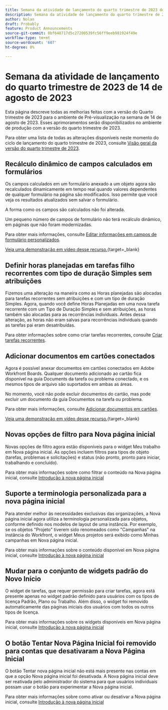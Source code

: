 ```yaml
---
title: Semana da atividade de lançamento do quarto trimestre de 2023 de 14 de agosto de 2023
description: Semana da atividade de lançamento do quarto trimestre de 2023 de 14 de agosto de 2023
author: Nolan
draft: Probably
feature: Product Announcements
source-git-commit: 0bf648717d5c27200539fc56ff9eeb981924f49e
workflow-type: tm+mt
source-wordcount: '607'
ht-degree: 0%

---
```


# Semana da atividade de lançamento do quarto trimestre de 2023 de 14 de agosto de 2023

Esta página descreve todas as melhorias feitas com a versão do Quarto trimestre de 2023 para o ambiente de Pré-visualização na semana de 14 de agosto de 2023. Esses aprimoramentos serão disponibilizados no ambiente de produção com a versão do quarto trimestre de 2023.

Para obter uma lista de todas as alterações disponíveis neste momento do ciclo de lançamento do quarto trimestre de 2023, consulte [Visão geral da versão do quarto trimestre de 2023](/help/quicksilver/product-announcements/product-releases/23-q4-release-activity/23-q4-release-overview.md).

## Recálculo dinâmico de campos calculados em formulários

Os campos calculados em um formulário anexado a um objeto agora são recalculados dinamicamente em tempo real quando valores dependentes de qualquer formulário na página são modificados. Isso permite que você veja os resultados atualizados sem salvar o formulário.

A forma como os campos são calculados não foi alterada.

Um pequeno número de campos de formulário não terá recálculo dinâmico, em páginas que não foram modernizadas.

Para obter mais informações, consulte [Editar informações em campos de formulário personalizados](/help/quicksilver/workfront-basics/work-with-custom-forms/edit-custom-forms.md).

[Veja uma demonstração em vídeo desse recurso.](https://video.tv.adobe.com/v/3422678/){target=_blank}

## Definir horas planejadas em tarefas filho recorrentes com tipo de duração Simples sem atribuições

Fizemos uma alteração na maneira como as Horas planejadas são alocadas para tarefas recorrentes sem atribuições e com um tipo de duração Simples. Agora, quando você define Horas Planejadas em uma nova tarefa recorrente com um Tipo de Duração Simples e sem atribuições, as horas também são alocadas para as recorrências individuais. Antes dessa alteração, as horas não eram salvas para recorrências individuais quando as tarefas pai eram desatribuídas.

Para obter informações sobre como criar tarefas recorrentes, consulte [Criar tarefas recorrentes](/help/quicksilver/manage-work/tasks/create-tasks/create-recurring-tasks.md).

## Adicionar documentos em cartões conectados

Agora é possível anexar documentos em cartões conectados em Adobe Workfront Boards. Qualquer documento adicionado ao cartão fica disponível na guia Documents da tarefa ou problema conectado, e os mesmos tipos de arquivo são suportados em ambas as áreas.

No momento, você não pode excluir documentos do cartão, mas pode excluir um documento da guia Documentos na tarefa ou problema.

Para obter mais informações, consulte [Adicionar documentos em cartões](/help/quicksilver/agile/get-started-with-boards/add-documents-on-cards.md).

[Veja uma demonstração em vídeo desse recurso.](https://video.tv.adobe.com/v/3423070/){target=_blank}

## Novas opções de filtro para Nova página inicial

Novas opções de filtro agora estão disponíveis para o widget Meu trabalho em Nova página inicial. As opções incluem filtros para tipos de objeto (tarefas, problemas e solicitações) e status (não pronto, pronto para iniciar, trabalhando e concluído).

Para obter mais informações sobre como filtrar o conteúdo na Nova página inicial, consulte [Introdução à nova página inicial](/help/quicksilver/workfront-basics/using-home/new-home/get-started-with-new-home.md)

## Suporte a terminologia personalizada para a nova página inicial

Para atender melhor às necessidades exclusivas das organizações, a Nova página inicial agora utiliza a terminologia personalizada para objetos, conforme definido nos modelos de layout de uma instância. Por exemplo, se os objetos &quot;Projeto&quot; tiverem sido renomeados como &quot;Campanhas&quot; na instância do Workfront, o widget Meus projetos será exibido como Minhas campanhas em Nova página inicial.

Para obter mais informações sobre o conteúdo disponível em Nova página inicial, consulte [Introdução à nova página inicial](/help/quicksilver/workfront-basics/using-home/new-home/get-started-with-new-home.md)

## Mudar para o conjunto de widgets padrão do Novo Início

O widget de tarefas, que requer permissão para criar tarefas, agora está presente apenas no widget padrão definido para usuários com os tipos de licença Padrão, Plano ou Trabalho. Além disso, o widget foi removido automaticamente das páginas iniciais dos usuários com todos os outros tipos de licença.

Para obter mais informações sobre os widgets disponíveis em Nova página inicial, consulte [Introdução à nova página inicial](/help/quicksilver/workfront-basics/using-home/new-home/get-started-with-new-home.md)

## O botão Tentar Nova Página Inicial foi removido para contas que desativaram a Nova Página Inicial

O botão Tentar nova página inicial não está mais presente nas contas em que a opção Nova página inicial foi desativada. A Nova página inicial deve ser reativada pelo administrador do sistema para que usuários individuais possam usar o botão para experimentar a Nova página inicial.

Para obter mais informações sobre como ativar ou desativar a Nova página inicial, consulte [Introdução à nova página inicial](/help/quicksilver/workfront-basics/using-home/new-home/get-started-with-new-home.md)

<!--
## Date effective cost and billing rates

Date effective cost and billing rates are now available on the company, user, and job role objects in Workfront. When date effective rates are applied to a project, and hours are logged on project tasks, the costs and revenue are calculated using the specified rates for each time period.

Also, date effective job role sets are now available on the user profile. These date effective role associations are considered in financial calculations if the user's job role changes during a project.

A new feature, rate cards, allows you to define multiple billing rates per job role, based on location. A billing rate for a job role and location can also include effective dates. Rate cards can be attached to projects to apply all of the rate information at once for the specific job role and location. Location based roles can also be assigned to tasks with a possibility to override their rates on the assignment level.

## Bulk delete rates from rate cards

You can now remove multiple rates at one time from a rate card in the Setup area.

For more information, see [Manage rate cards](/help/quicksilver/administration-and-setup/set-up-workfront/configure-system-defaults/manage-rate-cards.md).
-->